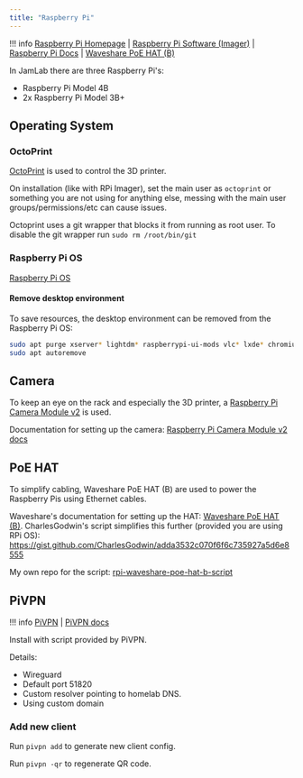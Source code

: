 ```yaml
---
title: "Raspberry Pi"
---
```


!!! info
    [Raspberry Pi Homepage](https://www.raspberrypi.com/) |
    [Raspberry Pi Software (Imager)](https://www.raspberrypi.com/software/) |
    [Raspberry Pi Docs](https://www.raspberrypi.com/documentation/) | 
    [Waveshare PoE HAT (B)](https://www.waveshare.com/wiki/PoE_HAT_(B)) 

In JamLab there are three Raspberry Pi's:

- Raspberry Pi Model 4B
- 2x Raspberry Pi Model 3B+

## Operating System

### OctoPrint

[OctoPrint](https://octoprint.org/) is used to control the 3D printer.

On installation (like with RPi Imager), set the main user as `octoprint` or something you are not using for anything else, messing with the main user groups/permissions/etc can cause issues.

Octoprint uses a git wrapper that blocks it from running as root user. To disable the git wrapper run `sudo rm /root/bin/git`

### Raspberry Pi OS

[Raspberry Pi OS](https://www.raspberrypi.com/software/)

#### Remove desktop environment

To save resources, the desktop environment can be removed from the Raspberry Pi OS:

```bash
sudo apt purge xserver* lightdm* raspberrypi-ui-mods vlc* lxde* chromium* desktop* gnome* gstreamer* gtk* hicolor-icon-theme* lx* mesa*
sudo apt autoremove
```

## Camera

To keep an eye on the rack and especially the 3D printer, a [Raspberry Pi Camera Module v2](https://www.raspberrypi.com/products/camera-module-v2/) is used.

Documentation for setting up the camera: [Raspberry Pi Camera Module v2 docs](https://www.raspberrypi.com/documentation/accessories/camera.html)

## PoE HAT

To simplify cabling, Waveshare PoE HAT (B) are used to power the Raspberry Pis using Ethernet cables.

Waveshare's documentation for setting up the HAT: [Waveshare PoE HAT (B)](https://www.waveshare.com/wiki/PoE_HAT_(B)). CharlesGodwin's script simplifies this further (provided you are using RPi OS): https://gist.github.com/CharlesGodwin/adda3532c070f6f6c735927a5d6e8555

My own repo for the script: [rpi-waveshare-poe-hat-b-script](https://github.com/JamFox/rpi-waveshare-poe-hat-b-script)

## PiVPN

!!! info
    [PiVPN](https://pivpn.io/) |
    [PiVPN docs](https://docs.pivpn.io/) 

Install with script provided by PiVPN.

Details:

- Wireguard
- Default port 51820
- Custom resolver pointing to homelab DNS.
- Using custom domain

### Add new client

Run `pivpn add` to generate new client config.

Run `pivpn -qr` to regenerate QR code.
